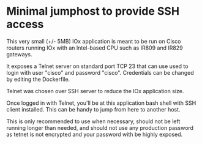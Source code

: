 # Minimal jumphost to provide SSH access 

This very small (+/- 5MB) IOx application is meant to be run on Cisco routers running IOx
with an Intel-based CPU such as IR809 and IR829 gateways.

It exposes a Telnet server on standard port TCP 23 that can use used to
login with user "cisco" and password "cisco". Credentials can be changed by editing the
Dockerfile.

Telnet was chosen over SSH server to reduce the IOx application size.

Once logged in with Telnet, you'll be at this application bash shell with SSH client installed. This
can be handy to jump from here to another host.

This is only recommended to use when necessary, should not be left
running longer than needed, and should not use any production password as tetnet is not encrypted and your
password with be highly exposed.
 